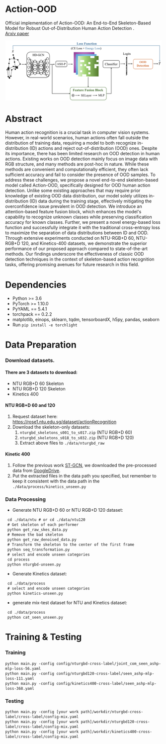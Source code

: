 # Action-OOD
Official implementation of Action-OOD: An End-to-End Skeleton-Based Model for Robust Out-of-Distribution Human Action Detection
.  
[Arxiv paper](https://arxiv.org/abs/2405.20633)

<div align="center">
    <img src="resource/pipeline.png">
</div>

# Abstract
Human action recognition is a crucial task in computer vision systems. However, in real-world scenarios, human actions often fall outside the distribution of training data, requiring a model to both recognize in-distribution (ID) actions and reject out-of-distribution (OOD) ones. Despite its importance, there has been limited research on OOD detection in human actions. Existing works on OOD detection mainly focus on image data with RGB structure, and many methods are post-hoc in nature. While these methods are convenient and computationally efficient, they often lack sufficient accuracy and fail to consider the presence of OOD samples. To address these challenges, we propose a novel end-to-end skeleton-based model called Action-OOD, specifically designed for OOD human action detection. Unlike some existing approaches that may require prior knowledge of existing OOD data distribution, our model solely utilizes in-distribution (ID) data during the training stage, effectively mitigating the overconfidence issue prevalent in OOD detection. We introduce an attention-based feature fusion block, which enhances the model's capability to recognize unknown classes while preserving classification accuracy for known classes. Further, we present a novel energy-based loss function and successfully integrate it with the traditional cross-entropy loss to maximize the separation of data distributions between ID and OOD. Through extensive experiments conducted on NTU-RGB+D 60, NTU-RGB+D 120, and Kinetics-400 datasets, we demonstrate the superior performance of our proposed approach compared to state-of-the-art methods. Our findings underscore the effectiveness of classic OOD detection techniques in the context of skeleton-based action recognition tasks, offering promising avenues for future research in this field.  


# Dependencies

- Python >= 3.6
- PyTorch >= 1.10.0
- PyYAML == 5.4.1
- torchpack == 0.2.2
- matplotlib, einops, sklearn, tqdm, tensorboardX, h5py, pandas, seaborn
- Run `pip install -e torchlight` 

# Data Preparation

### Download datasets.

#### There are 3 datasets to download:

- NTU RGB+D 60 Skeleton
- NTU RGB+D 120 Skeleton
- Kinetics 400

#### NTU RGB+D 60 and 120 

1. Request dataset here: https://rose1.ntu.edu.sg/dataset/actionRecognition
2. Download the skeleton-only datasets:
   1. `nturgbd_skeletons_s001_to_s017.zip` (NTU RGB+D 60)
   2. `nturgbd_skeletons_s018_to_s032.zip` (NTU RGB+D 120)
   3. Extract above files to `./data/nturgbd_raw`

#### Kinetic 400
1. Follow the previous work [ST-GCN](https://github.com/yysijie/st-gcn/blob/master/OLD_README.md), we downloaded the pre-processed data from 
[GoogleDrive](https://drive.google.com/open?id=103NOL9YYZSW1hLoWmYnv5Fs8mK-Ij7qb). 
2. Put the extracted files in the data path you specified, but remember to keep it consistent with the data path in the `./data/process/kinetics_unseen.py`

### Data Processing

- Generate NTU RGB+D 60 or NTU RGB+D 120 dataset:

```
 cd ./data/ntu # or cd ./data/ntu120
 # Get skeleton of each performer
 python get_raw_skes_data.py
 # Remove the bad skeleton 
 python get_raw_denoised_data.py
 # Transform the skeleton to the center of the first frame
 python seq_transformation.py
 # select and encode unseen categories 
 cd process
 python nturgbd-unseen.py
```
- Generate Kinetics dataset:

```
 cd ./data/process
 # select and encode unseen categories 
 python kinetics-unseen.py
```

- generate mix-test dataset for NTU and Kinetics dataset:
```
 cd ./data/process
 python cat_seen_unseen.py
```

# Training & Testing
### Training
    python main.py -config config/nturgbd-cross-label/joint_com_seen_ashp-mlp-loss-56.yaml
    python main.py -config config/nturgbd120-cross-label/seen_ashp-mlp-loss-111.yaml
    python main.py -config config/kinetics400-cross-label/seen_ashp-mlp-loss-368.yaml

### Testing
    python main.py -config [your work path]/workdir/nturgbd-cross-label/cross-label/config-mix.yaml
    python main.py -config [your work path]/workdir/nturgbd120-cross-label/cross-label/config-mix.yaml
    python main.py -config [your work path]/workdir/kinetics400-cross-label/cross-label/config-mix.yaml
